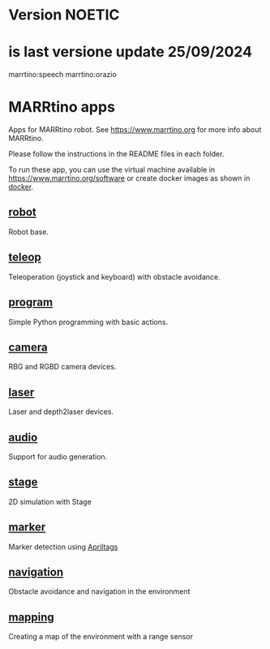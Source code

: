 # Version NOETIC 
# is last versione update 25/09/2024


marrtino:speech 
marrtino:orazio

# MARRtino apps #

Apps for MARRtino robot. See https://www.marrtino.org for more info about MARRtino.

Please follow the instructions in the README files in each folder.

To run these app, you can use the virtual machine available in https://www.marrtino.org/software
or create docker images as shown in  [docker](https://bitbucket.org/iocchi/marrtino_apps/src/master/docker/).

## [robot](https://bitbucket.org/iocchi/marrtino_apps/src/master/robot/) ##

Robot base. 

## [teleop](https://bitbucket.org/iocchi/marrtino_apps/src/master/teleop/) ##

Teleoperation (joystick and keyboard) with obstacle avoidance. 

## [program](https://bitbucket.org/iocchi/marrtino_apps/src/master/program/) ##

Simple Python programming with basic actions.

## [camera](https://bitbucket.org/iocchi/marrtino_apps/src/master/camera/) ##

RBG and RGBD camera devices.

## [laser](https://bitbucket.org/iocchi/marrtino_apps/src/master/laser/) ##

Laser and depth2laser devices.

## [audio](https://bitbucket.org/iocchi/marrtino_apps/src/master/audio/) ##

Support for audio generation.

## [stage](https://bitbucket.org/iocchi/marrtino_apps/src/master/stage/) ##

2D simulation with Stage

## [marker](https://bitbucket.org/iocchi/marrtino_apps/src/master/marker/) ##

Marker detection using [Apriltags](https://april.eecs.umich.edu/software/apriltag.html)

## [navigation](https://bitbucket.org/iocchi/marrtino_apps/src/master/navigation/) ##

Obstacle avoidance and navigation in the environment

## [mapping](https://bitbucket.org/iocchi/marrtino_apps/src/master/mapping/) ##

Creating a map of the environment with a range sensor

